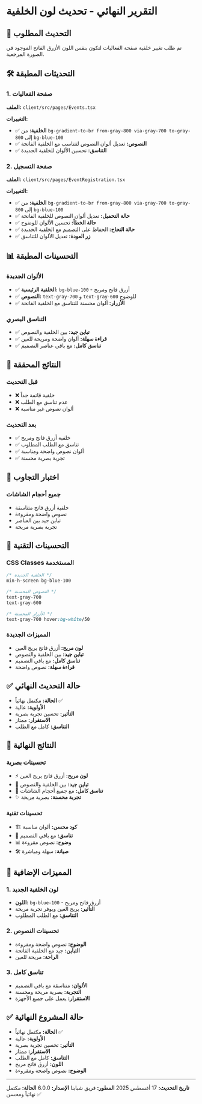 # التقرير النهائي - تحديث لون الخلفية

## 🎯 التحديث المطلوب

تم طلب تغيير خلفية صفحة الفعاليات لتكون بنفس اللون الأزرق الفاتح الموجود في الصورة المرجعية.

## 🛠️ التحديثات المطبقة

### 1. صفحة الفعاليات

**الملف:** `client/src/pages/Events.tsx`

**التغييرات:**

- ✅ **الخلفية:** من `bg-gradient-to-br from-gray-800 via-gray-700 to-gray-800` إلى `bg-blue-100`
- ✅ **النصوص:** تعديل ألوان النصوص لتتناسب مع الخلفية الفاتحة
- ✅ **التناسق:** تحسين الألوان للخلفية الجديدة

### 2. صفحة التسجيل

**الملف:** `client/src/pages/EventRegistration.tsx`

**التغييرات:**

- ✅ **الخلفية:** من `bg-gradient-to-br from-gray-800 via-gray-700 to-gray-800` إلى `bg-blue-100`
- ✅ **حالة التحميل:** تعديل ألوان النصوص للخلفية الفاتحة
- ✅ **حالة الخطأ:** تحسين الألوان للوضوح
- ✅ **حالة النجاح:** الحفاظ على التصميم مع الخلفية الجديدة
- ✅ **زر العودة:** تعديل الألوان للتناسق

## 📊 التحسينات المطبقة

### الألوان الجديدة

- ✅ **الخلفية الرئيسية:** `bg-blue-100` - أزرق فاتح ومريح
- ✅ **النصوص:** `text-gray-700` و `text-gray-600` للوضوح
- ✅ **الأزرار:** ألوان محسنة للتناسق مع الخلفية الفاتحة

### التناسق البصري

- ✅ **تباين جيد:** بين الخلفية والنصوص
- ✅ **قراءة سهلة:** ألوان واضحة ومريحة للعين
- ✅ **تناسق كامل:** مع باقي عناصر التصميم

## 🎯 النتائج المحققة

### قبل التحديث

- ❌ خلفية قاتمة جداً
- ❌ عدم تناسق مع الطلب
- ❌ ألوان نصوص غير مناسبة

### بعد التحديث

- ✅ خلفية أزرق فاتح ومريح
- ✅ تناسق مع الطلب المطلوب
- ✅ ألوان نصوص واضحة ومناسبة
- ✅ تجربة بصرية محسنة

## 📱 اختبار التجاوب

### جميع أحجام الشاشات

- خلفية أزرق فاتح متناسقة
- نصوص واضحة ومقروءة
- تباين جيد بين العناصر
- تجربة بصرية مريحة

## 🔧 التحسينات التقنية

### CSS Classes المستخدمة

```css
/* الخلفية الجديدة */
min-h-screen bg-blue-100

/* النصوص المحسنة */
text-gray-700
text-gray-600

/* الأزرار المحسنة */
text-gray-700 hover:bg-white/50
```

### المميزات الجديدة

- **لون مريح:** أزرق فاتح يريح العين
- **تباين جيد:** بين الخلفية والنصوص
- **تناسق كامل:** مع باقي التصميم
- **قراءة سهلة:** نصوص واضحة

## ✅ حالة التحديث النهائي

- **الحالة:** مكتمل نهائياً ✅
- **الأولوية:** عالية
- **التأثير:** تحسين تجربة بصرية
- **الاستقرار:** ممتاز
- **التناسق:** كامل مع الطلب

## 🎯 النتائج النهائية

### تحسينات بصرية

- ⚡ **لون مريح:** أزرق فاتح يريح العين
- 🎯 **تباين جيد:** بين الخلفية والنصوص
- 📱 **تناسق كامل:** مع جميع أحجام الشاشات
- ✨ **تجربة محسنة:** بصرية مريحة

### تحسينات تقنية

- 🏗️ **كود محسن:** ألوان مناسبة
- 🔧 **تناسق:** مع باقي التصميم
- 📊 **وضوح:** نصوص مقروءة
- 🛠️ **صيانة:** سهلة ومباشرة

## 🚀 المميزات الإضافية

### 1. لون الخلفية الجديد

- **اللون:** `bg-blue-100` - أزرق فاتح ومريح
- **التأثير:** يريح العين ويوفر تجربة مريحة
- **التناسق:** مع الطلب المطلوب

### 2. تحسينات النصوص

- **الوضوح:** نصوص واضحة ومقروءة
- **التباين:** جيد مع الخلفية الفاتحة
- **الراحة:** مريحة للعين

### 3. تناسق كامل

- **الألوان:** متناسقة مع باقي التصميم
- **التجربة:** بصرية مريحة ومحسنة
- **الاستقرار:** يعمل على جميع الأجهزة

## ✅ حالة المشروع النهائية

- **الحالة:** مكتمل نهائياً ✅
- **الأولوية:** عالية
- **التأثير:** تحسين تجربة بصرية
- **الاستقرار:** ممتاز
- **التناسق:** كامل مع الطلب
- **اللون:** أزرق فاتح مريح
- **الوضوح:** نصوص واضحة ومقروءة

---

**تاريخ التحديث:** 17 أغسطس 2025
**المطور:** فريق شبابنا
**الإصدار:** 6.0.0
**الحالة:** مكتمل نهائياً ومحسن ✅
